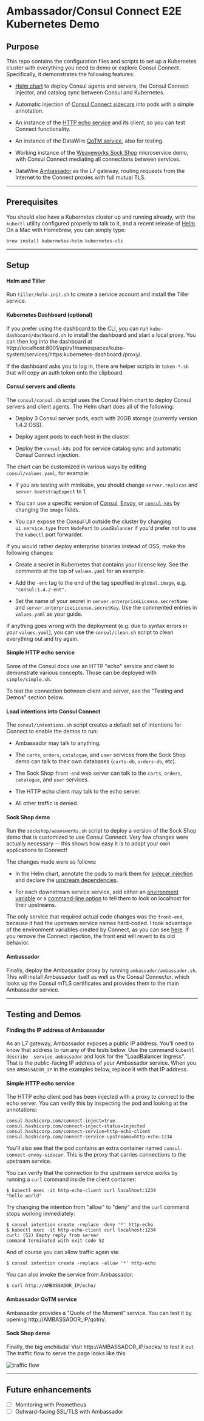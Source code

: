 
Ambassador/Consul Connect E2E Kubernetes Demo
=============================================

## Purpose

This repo contains the configuration files and scripts to set up a Kubernetes
cluster with everything you need to demo or explore Consul Connect. 
Specifically, it demonstrates the following features:

 * [Helm chart][helm-blog] to deploy Consul agents and servers, the Consul 
   Connect injector, and catalog sync between Consul and Kubernetes.

 * Automatic injection of [Consul Connect sidecars][sidecars] into pods with
   a simple annotation.

 * An instance of the [HTTP echo service][echo] and its client, so you can 
   test Connect functionality.

 * An instance of the DataWire [QoTM service][qotm], also for testing.

 * Working instance of the [Weaveworks Sock Shop][sockshop] microservice demo, 
   with Consul Connect mediating all connections between services. 

 * DataWire [Ambassador][] as the L7 gateway, routing requests from the 
   Internet to the Connect proxies with full mutual TLS. 

---

## Prerequisites

You should also have a Kubernetes cluster up and running already, with the
`kubectl` utility configured properly to talk to it, and a recent release of
[Helm][]. On a Mac with Homebrew, you can simply type:

    brew install kubernetes-helm kubernetes-cli

---

## Setup

#### Helm and Tiller

Run `tiller/helm-init.sh` to create a service account and install the Tiller
service.

#### Kubernetes Dashboard (optional)

If you prefer using the dashboard to the CLI, you can run 
`kube-dashboard/dashboard.sh` to install the dashboard and start a local 
proxy. You can then log into the dashboard at http://localhost:8001/api/v1/namespaces/kube-system/services/https:kubernetes-dashboard:/proxy/.

If the dashboard asks you to log in, there are helper scripts in `token-*.sh` 
that will copy an auth token onto the clipboard.

#### Consul servers and clients

The `consul/consul.sh` script uses the Consul Helm chart to deploy Consul
servers and client agents. The Helm chart does all of the following:

 * Deploy 3 Consul server pods, each with 20GB storage (currently version 
   1.4.2 OSS).

 * Deploy agent pods to each host in the cluster.

 * Deploy the `consul-k8s` pod for service catalog sync and automatic
   Consul Connect injection.

The chart can be customized in various ways by editing `consul/values.yaml`,
for example:

 * If you are testing with minikube, you should change `server.replicas` and
   `server.bootstrapExpect` to 1.

 * You can use a specific version of [Consul][consul-tags], 
   [Envoy][envoy-tags], or [`consul-k8s`][k8s-tags] by changing the 
   `image` fields.

 * You can expose the Consul UI outside the cluster by changing 
   `ui.service.type` from `NodePort` to `LoadBalancer` if you'd prefer not
   to use the `kubectl` port forwarder.

If you would rather deploy enterprise binaries instead of OSS, make the
following changes:

 * Create a secret in Kubernetes that contains your license key. See the
   comments at the top of `values.yaml` for an example.

 * Add the `-ent` tag to the end of the tag specified in `global.image`,
   e.g. `"consul:1.4.2-ent"`.

 * Set the name of your secret in `server.enterpriseLicense.secretName`
   and `server.enterpriseLicense.secretKey`. Use the commented entries
   in `values.yaml` as your guide.

If anything goes wrong with the deployment (e.g. due to syntax errors in your
`values.yaml`), you can use the `consul/clean.sh` script to clean everything
out and try again.

#### Simple HTTP echo service

Some of the Consul docs use an HTTP "echo" service and client to demonstrate
various concepts. Those can be deployed with `simple/simple.sh`. 

To test the connection between client and server, see the "Testing and Demos" 
section below.

#### Load intentions into Consul Connect

The `consul/intentions.sh` script creates a default set of intentions for
Connect to enable the demos to run:

 * Ambassador may talk to anything.

 * The `carts`, `orders`, `catalogue`, and `user` services from the Sock Shop
   demo can talk to their own databases (`carts-db`, `orders-db`, etc).

 * The Sock Shop `front-end` web server can talk to the `carts`, `orders`, 
  `catalogue`, and `user` services.

 * The HTTP echo client may talk to the echo server.

 * All other traffic is denied.

#### Sock Shop demo

Run the `sockshop/weaveworks.sh` script to deploy a version of the Sock Shop 
demo that is customized to use Consul Connect. Very few changes were actually
necessary -- this shows how easy it is to adapt your own applications to
Connect!

The changes made were as follows:

 * In the Helm chart, annotate the pods to mark them for [sidecar 
   injection][cartdb] and declare the [upstream dependencies][carts].

 * For each downstream service service, add either an [environment variable][user] 
   or a [command-line option][catalogue] to tell them to look on localhost 
   for their upstreams.

The only service that required actual code changes was the `front-end`, 
because it had the upstream service names hard-coded. I took advantage of the
environment variables created by Connect, as you can see [here][frontend].
If you remove the Connect injection, the front end will revert to its old
behavior.

#### Ambassador

Finally, deploy the Ambassador proxy by running `ambassador/ambassador.sh`. 
This will install Ambassador itself as well as the Consul Connector, which 
looks up the Consul mTLS certificates and provides them to the main
Ambassador service.

---

## Testing and Demos

#### Finding the IP address of Ambassador

As an L7 gateway, Ambassador exposes a public IP address. You'll need to know
that address to run any of the tests below. Use the command `kubectl describe 
service ambassador` and look for the "LoadBalancer Ingress". That is the
public-facing IP address of your Ambassador service. When you see 
`AMBASSADOR_IP` in the examples below, replace it with that IP address.

#### Simple HTTP echo service

The HTTP echo client pod has been injected with a proxy to connect to 
the echo server. You can verify this by inspecting the pod and looking at
the annotations:

    consul.hashicorp.com/connect-inject=true
    consul.hashicorp.com/connect-inject-status=injected
    consul.hashicorp.com/connect-service=http-echo-client
    consul.hashicorp.com/connect-service-upstreams=http-echo:1234

You'll also see that the pod contains an extra container named
`consul-connect-envoy-sidecar`. This is the proxy that carries connections
to the upstream service.

You can verify that the connection to the upstream service works by running 
a `curl` command inside the client container:

    $ kubectl exec -it http-echo-client curl localhost:1234
    "hello world"

Try changing the intention from "allow" to "deny" and the `curl` command 
stops working immediately:

    $ consul intention create -replace -deny '*' http-echo
    $ kubectl exec -it http-echo-client curl localhost:1234
    curl: (52) Empty reply from server
    command terminated with exit code 52

And of course you can allow traffic again via:

    $ consul intention create -replace -allow '*' http-echo

You can also invoke the service from Ambassador:

    $ curl http://AMBASSADOR_IP/echo/

#### Ambassador QoTM service

Ambassador provides a "Quote of the Moment" service. You can test it
by opening http://AMBASSADOR_IP/qotm/.

#### Sock Shop demo

Finally, the big enchilada! Visit http://AMBASSADOR_IP/socks/ to test it out.
The traffic flow to serve the page looks like this:

![traffic flow](data_flow.png)

---

## Future enhancements

 - [ ] Monitoring with Prometheus
 - [ ] Outward-facing SSL/TLS with Ambassador

[sidecars]:    https://www.consul.io/docs/platform/k8s/connect.html
[sockshop]:    https://microservices-demo.github.io/
[helm]:        https://helm.sh/
[helm-blog]:   https://kubernetes.io/blog/2016/10/helm-charts-making-it-simple-to-package-and-deploy-apps-on-kubernetes/
[ambassador]:  https://www.getambassador.io/
[connector]:   https://www.getambassador.io/user-guide/consul-connect-ambassador/
[qotm]:        https://github.com/datawire/qotm
[echo]:        https://github.com/hashicorp/http-echo
[proxy]:       http://localhost:8001/api/v1/namespaces/kube-system/services/https:kubernetes-dashboard:/proxy/#!/overview?namespace=default
[consul-tags]: https://hub.docker.com/_/consul?tab=tags
[k8s-tags]:    https://hub.docker.com/r/hashicorp/consul-k8s/tags
[envoy-tags]:  https://hub.docker.com/r/envoyproxy/envoy-alpine/tags
[me]:          mailto:todd@hashicorp.com
[frontend]:    https://github.com/tradel/front-end/blob/9c32e77828993c4571ac2219843a999e6e4e12cf/api/endpoints.js#L18-L35
[cartdb]:      https://github.com/tradel/microservices-demo/blob/2bc270d61c993f8a1ae3c8a492cae504b7c3ade5/deploy/kubernetes/helm-chart/templates/cart-db-dep.yaml#L14-L15
[carts]:       https://github.com/tradel/microservices-demo/blob/2bc270d61c993f8a1ae3c8a492cae504b7c3ade5/deploy/kubernetes/helm-chart/templates/carts-dep.yaml#L14-L16
[catalogue]:   https://github.com/tradel/microservices-demo/blob/2bc270d61c993f8a1ae3c8a492cae504b7c3ade5/deploy/kubernetes/helm-chart/templates/catalogue-dep.yaml#L24
[user]:        https://github.com/tradel/microservices-demo/blob/2bc270d61c993f8a1ae3c8a492cae504b7c3ade5/deploy/kubernetes/helm-chart/templates/user-dep.yaml#L31-L32
